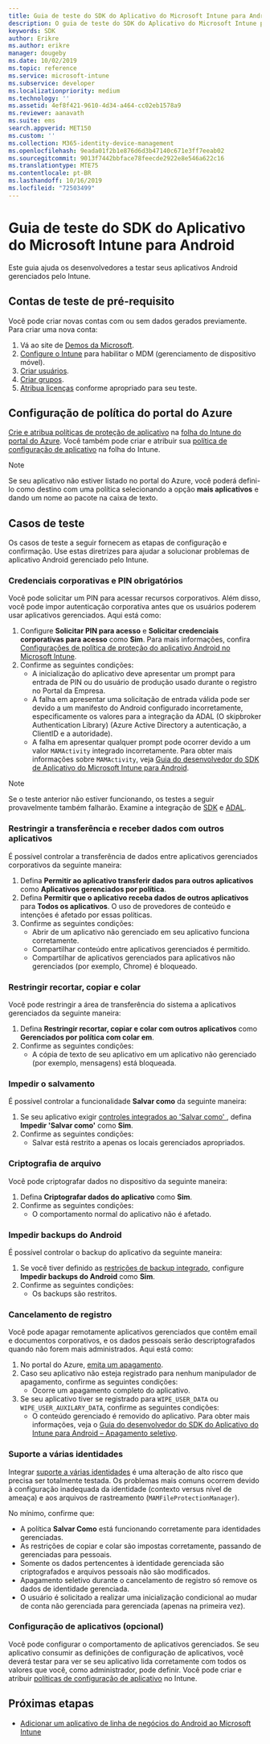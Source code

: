 ```yaml
---
title: Guia de teste do SDK do Aplicativo do Microsoft Intune para Android
description: O guia de teste do SDK do Aplicativo do Microsoft Intune para Android ajuda a testar seu aplicativo Android gerenciado pelo Intune.
keywords: SDK
author: Erikre
ms.author: erikre
manager: dougeby
ms.date: 10/02/2019
ms.topic: reference
ms.service: microsoft-intune
ms.subservice: developer
ms.localizationpriority: medium
ms.technology: ''
ms.assetid: 4ef8f421-9610-4d34-a464-cc02eb1578a9
ms.reviewer: aanavath
ms.suite: ems
search.appverid: MET150
ms.custom: ''
ms.collection: M365-identity-device-management
ms.openlocfilehash: 9eada01f2b1e876d6d3b47140c671e3ff7eeab02
ms.sourcegitcommit: 9013f7442bbface78feecde2922e8e546a622c16
ms.translationtype: MTE75
ms.contentlocale: pt-BR
ms.lasthandoff: 10/16/2019
ms.locfileid: "72503499"
---
```

# <a name="microsoft-intune-app-sdk-for-android-testing-guide"></a>Guia de teste do SDK do Aplicativo do Microsoft Intune para Android

Este guia ajuda os desenvolvedores a testar seus aplicativos Android gerenciados pelo Intune.  

## <a name="prerequisite-test-accounts"></a>Contas de teste de pré-requisito
Você pode criar novas contas com ou sem dados gerados previamente. Para criar uma nova conta:
1. Vá ao site de [Demos da Microsoft](https://demos.microsoft.com/environments/create/tenant). 
2. [Configure o Intune](../fundamentals/setup-steps.md) para habilitar o MDM (gerenciamento de dispositivo móvel).
3. [Criar usuários](../fundamentals/users-add.md).
4. [Criar grupos](../fundamentals/groups-add.md).
5. [Atribua licenças](../fundamentals/licenses-assign.md) conforme apropriado para seu teste.


## <a name="azure-portal-policy-configuration"></a>Configuração de política do portal do Azure
[Crie e atribua políticas de proteção de aplicativo](../apps/app-protection-policies.md) na [folha do Intune do portal do Azure](https://portal.azure.com/?feature.customportal=false#blade/Microsoft_Intune_Apps/MainMenu/14/selectedMenuItem/Overview). Você também pode criar e atribuir sua [política de configuração de aplicativo](../apps/app-configuration-policies-overview.md) na folha do Intune.

> [!NOTE]
> Se seu aplicativo não estiver listado no portal do Azure, você poderá defini-lo como destino com uma política selecionando a opção **mais aplicativos** e dando um nome ao pacote na caixa de texto.

## <a name="test-cases"></a>Casos de teste

Os casos de teste a seguir fornecem as etapas de configuração e confirmação. Use estas diretrizes para ajudar a solucionar problemas de aplicativo Android gerenciado pelo Intune.

### <a name="required-pin-and-corporate-credentials"></a>Credenciais corporativas e PIN obrigatórios

Você pode solicitar um PIN para acessar recursos corporativos. Além disso, você pode impor autenticação corporativa antes que os usuários poderem usar aplicativos gerenciados. Aqui está como:

1. Configure **Solicitar PIN para acesso** e **Solicitar credenciais corporativas para acesso** como **Sim**. Para mais informações, confira [Configurações de política de proteção do aplicativo Android no Microsoft Intune](../apps/app-protection-policy-settings-android.md#access-requirements).
2. Confirme as seguintes condições:
    - A inicialização do aplicativo deve apresentar um prompt para entrada de PIN ou do usuário de produção usado durante o registro no Portal da Empresa.
    - A falha em apresentar uma solicitação de entrada válida pode ser devido a um manifesto do Android configurado incorretamente, especificamente os valores para a integração da ADAL (O skipbroker Authentication Library) (Azure Active Directory a autenticação, a ClientID e a autoridade).
    - A falha em apresentar qualquer prompt pode ocorrer devido a um valor `MAMActivity` integrado incorretamente. Para obter mais informações sobre `MAMActivity`, veja [Guia do desenvolvedor do SDK de Aplicativo do Microsoft Intune para Android](app-sdk-android.md).

> [!NOTE] 
> Se o teste anterior não estiver funcionando, os testes a seguir provavelmente também falharão. Examine a integração de [SDK](app-sdk-android.md##sdk-integration) e [ADAL](app-sdk-android.md#configure-azure-active-directory-authentication-library-adal).

### <a name="restrict-transferring-and-receiving-data-with-other-apps"></a>Restringir a transferência e receber dados com outros aplicativos
É possível controlar a transferência de dados entre aplicativos gerenciados corporativos da seguinte maneira:

1. Defina **Permitir ao aplicativo transferir dados para outros aplicativos** como **Aplicativos gerenciados por política**.
2. Defina **Permitir que o aplicativo receba dados de outros aplicativos** para **Todos os aplicativos**. O uso de provedores de conteúdo e intenções é afetado por essas políticas.
3. Confirme as seguintes condições:
    - Abrir de um aplicativo não gerenciado em seu aplicativo funciona corretamente.
    - Compartilhar conteúdo entre aplicativos gerenciados é permitido.
    - Compartilhar de aplicativos gerenciados para aplicativos não gerenciados (por exemplo, Chrome) é bloqueado.

### <a name="restrict-cut-copy-and-paste"></a>Restringir recortar, copiar e colar
Você pode restringir a área de transferência do sistema a aplicativos gerenciados da seguinte maneira:

1. Defina **Restringir recortar, copiar e colar com outros aplicativos** como **Gerenciados por política com colar em**.
2. Confirme as seguintes condições:
    - A cópia de texto de seu aplicativo em um aplicativo não gerenciado (por exemplo, mensagens) está bloqueada.

### <a name="prevent-save"></a>Impedir o salvamento
É possível controlar a funcionalidade **Salvar como** da seguinte maneira:

1. Se seu aplicativo exigir [controles integrados ao 'Salvar como' ](app-sdk-android.md#example-determine-if-saving-to-device-or-cloud-storage-is-permitted), defina **Impedir 'Salvar como'** como **Sim**.
2. Confirme as seguintes condições:
    - Salvar está restrito a apenas os locais gerenciados apropriados.

### <a name="file-encryption"></a>Criptografia de arquivo
Você pode criptografar dados no dispositivo da seguinte maneira:

1. Defina **Criptografar dados do aplicativo** como **Sim**.
2. Confirme as seguintes condições:
    - O comportamento normal do aplicativo não é afetado.

### <a name="prevent-android-backups"></a>Impedir backups do Android
É possível controlar o backup do aplicativo da seguinte maneira:

1. Se você tiver definido as [restrições de backup integrado](app-sdk-android.md#protecting-backup-data), configure **Impedir backups do Android** como **Sim**.
2. Confirme as seguintes condições:
    - Os backups são restritos.

### <a name="unenrollment"></a>Cancelamento de registro
Você pode apagar remotamente aplicativos gerenciados que contêm email e documentos corporativos, e os dados pessoais serão descriptografados quando não forem mais administrados. Aqui está como:

1. No portal do Azure, [emita um apagamento](../apps/apps-selective-wipe.md).
2. Caso seu aplicativo não esteja registrado para nenhum manipulador de apagamento, confirme as seguintes condições:
    - Ocorre um apagamento completo do aplicativo.
3. Se seu aplicativo tiver se registrado para `WIPE_USER_DATA` ou `WIPE_USER_AUXILARY_DATA`, confirme as seguintes condições:
    - O conteúdo gerenciado é removido do aplicativo. Para obter mais informações, veja o [Guia do desenvolvedor do SDK do Aplicativo do Intune para Android – Apagamento seletivo](app-sdk-android.md#selective-wipe).

### <a name="multi-identity-support"></a>Suporte a várias identidades
Integrar [suporte a várias identidades](app-sdk-android.md#multi-identity-optional) é uma alteração de alto risco que precisa ser totalmente testada. Os problemas mais comuns ocorrem devido à configuração inadequada da identidade (contexto versus nível de ameaça) e aos arquivos de rastreamento (`MAMFileProtectionManager`).

No mínimo, confirme que:

- A política **Salvar Como** está funcionando corretamente para identidades gerenciadas.
- As restrições de copiar e colar são impostas corretamente, passando de gerenciadas para pessoais.
- Somente os dados pertencentes à identidade gerenciada são criptografados e arquivos pessoais não são modificados.
- Apagamento seletivo durante o cancelamento de registro só remove os dados de identidade gerenciada.
- O usuário é solicitado a realizar uma inicialização condicional ao mudar de conta não gerenciada para gerenciada (apenas na primeira vez).

### <a name="app-configuration-optional"></a>Configuração de aplicativos (opcional)
Você pode configurar o comportamento de aplicativos gerenciados. Se seu aplicativo consumir as definições de configuração de aplicativos, você deverá testar para ver se seu aplicativo lida corretamente com todos os valores que você, como administrador, pode definir. Você pode criar e atribuir [políticas de configuração de aplicativo](../apps/app-configuration-policies-overview.md) no Intune.

## <a name="next-steps"></a>Próximas etapas

- [Adicionar um aplicativo de linha de negócios do Android ao Microsoft Intune](../apps/lob-apps-android.md)
